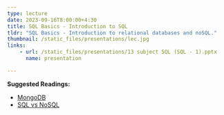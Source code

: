 ```yaml
---
type: lecture
date: 2023-09-16T8:00:00+4:30
title: SQL Basics - Introduction to SQL
tldr: "SQL Basics - Introduction to relational databases and noSQL."
thumbnail: /static_files/presentations/lec.jpg
links: 
    - url: /static_files/presentations/13 subject SQL (SQL - 1).pptx
      name: presentation

---
```

**Suggested Readings:**
- [MongoDB](https://www.mongodb.com/)
- [SQL vs NoSQL](https://medium.com/nerd-for-tech/mysql-vs-nosql-b0838f6ae10)

